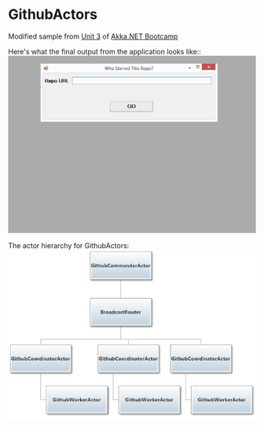 # GithubActors

Modified sample from [Unit 3](https://github.com/petabridge/akka-bootcamp/tree/master/src/Unit-3) of [Akka.NET Bootcamp](https://github.com/petabridge/akka-bootcamp)

Here's what the final output from the application looks like::
![Final output](app_result.gif)

The actor hierarchy for GithubActors:
![High-level overview](Diagrams/actor-hierarchy.png)